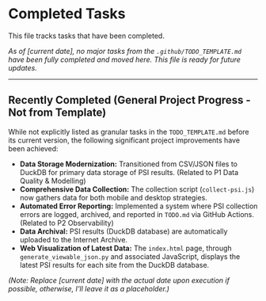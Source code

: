 # Completed Tasks

This file tracks tasks that have been completed.

*As of [current date], no major tasks from the `.github/TODO_TEMPLATE.md` have been fully completed and moved here. This file is ready for future updates.*

---

## Recently Completed (General Project Progress - Not from Template)

While not explicitly listed as granular tasks in the `TODO_TEMPLATE.md` before its current version, the following significant project improvements have been achieved:

*   **Data Storage Modernization:** Transitioned from CSV/JSON files to DuckDB for primary data storage of PSI results. (Related to P1 Data Quality & Modelling)
*   **Comprehensive Data Collection:** The collection script (`collect-psi.js`) now gathers data for both mobile and desktop strategies.
*   **Automated Error Reporting:** Implemented a system where PSI collection errors are logged, archived, and reported in `TODO.md` via GitHub Actions. (Related to P2 Observability)
*   **Data Archival:** PSI results (DuckDB database) are automatically uploaded to the Internet Archive.
*   **Web Visualization of Latest Data:** The `index.html` page, through `generate_viewable_json.py` and associated JavaScript, displays the latest PSI results for each site from the DuckDB database.

*(Note: Replace [current date] with the actual date upon execution if possible, otherwise, I'll leave it as a placeholder.)*
